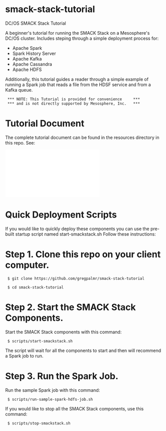 # smack-stack-tutorial

DC/OS SMACK Stack Tutorial

A beginner's tutorial for running the SMACK Stack on a Mesosphere's DC/OS cluster. Includes steping through a simple deployment process for:

- Apache Spark
- Spark History Server
- Apache Kafka
- Apache Cassandra
- Apache HDFS

Additionally, this tutorial guides a reader through a simple example of running a Spark job that reads a file from the HDSF service and from a Kafka queue. 

     *** NOTE: This Tutorial is provided for convenience     ***
     *** and is not directly supported by Mesosphere, Inc.   ***

# Tutorial Document

The complete tutorial document can be found in the resources directory in this repo. See:

![Mesosphere-SMACK-Stack-Tutorial.pdf](/resources/Mesosphere-SMACK-Stack-Tutorial.pdf?raw=true "DC/OS SMACK Stack Tutorial")

# Quick Deployment Scripts

If you would like to quickly deploy these components you can use the pre-built startup script named start-smackstack.sh Follow these instructions:

# Step 1. Clone this repo on your client computer.

     $ git clone https://github.com/gregpalmr/smack-stack-tutorial

     $ cd smack-stack-tutorial

# Step 2. Start the SMACK Stack Components.

Start the SMACK Stack components with this command:

     $ scripts/start-smackstack.sh

The script will wait for all the components to start and then will recommend a Spark job to run.

# Step 3. Run the Spark Job.

Run the sample Spark job with this command:

     $ scripts/run-sample-spark-hdfs-job.sh

If you would like to stop all the SMACK Stack components, use this command:

     $ scripts/stop-smackstack.sh


